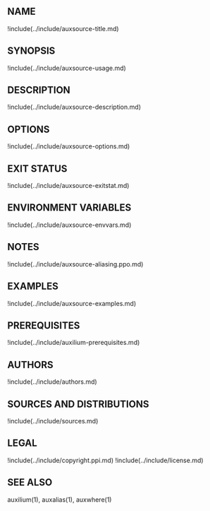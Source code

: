 ## NAME

!include(../include/auxsource-title.md)

## SYNOPSIS

!include(../include/auxsource-usage.md)

## DESCRIPTION

!include(../include/auxsource-description.md)

## OPTIONS

!include(../include/auxsource-options.md)

## EXIT STATUS

!include(../include/auxsource-exitstat.md)

## ENVIRONMENT VARIABLES

!include(../include/auxsource-envvars.md)

## NOTES

!include(../include/auxsource-aliasing.ppo.md)

## EXAMPLES

!include(../include/auxsource-examples.md)

## PREREQUISITES

!include(../include/auxilium-prerequisites.md)

## AUTHORS

!include(../include/authors.md)

## SOURCES AND DISTRIBUTIONS

!include(../include/sources.md)

## LEGAL

!include(../include/copyright.ppi.md)
!include(../include/license.md)

## SEE ALSO

auxilium(1), auxalias(1), auxwhere(1)

